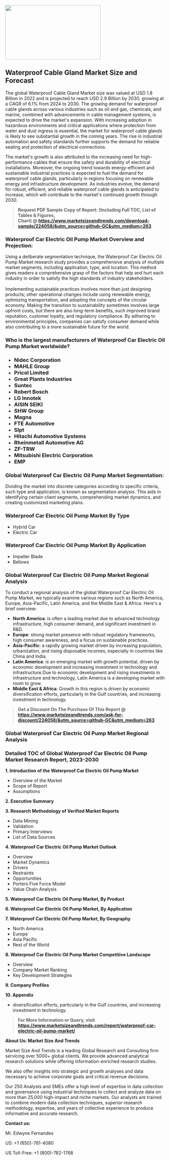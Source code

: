 <p><img class="alignnone size-medium wp-image-20088" src="https://ffe5etoiles.com/wp-content/uploads/2024/12/MST1-300x171.png" alt="" width="300" height="171" /></p><h2>Waterproof Cable Gland Market Size and Forecast</h2><p>The global Waterproof Cable Gland Market size was valued at USD 1.8 Billion in 2022 and is projected to reach USD 2.9 Billion by 2030, growing at a CAGR of 6.1% from 2024 to 2030. The growing demand for waterproof cable glands across various industries such as oil and gas, chemicals, and marine, combined with advancements in cable management systems, is expected to drive the market's expansion. With increasing adoption in hazardous environments and critical applications where protection from water and dust ingress is essential, the market for waterproof cable glands is likely to see substantial growth in the coming years. The rise in industrial automation and safety standards further supports the demand for reliable sealing and protection of electrical connections.</p><p>The market's growth is also attributed to the increasing need for high-performance cables that ensure the safety and durability of electrical installations. Moreover, the ongoing trend towards energy-efficient and sustainable industrial practices is expected to fuel the demand for waterproof cable glands, particularly in regions focusing on renewable energy and infrastructure development. As industries evolve, the demand for robust, efficient, and reliable waterproof cable glands is anticipated to increase, which will contribute to the market's continued growth through 2030.</p></p><blockquote id="" class=""><strong>Request PDF Sample Copy of Report: (Including Full TOC, List of Tables &amp; Figures, Chart)&nbsp;@&nbsp;<strong><a href="https://www.marketsizeandtrends.com/download-sample/224058/&utm_source=github-GC&utm_medium=263" target="_blank">https://www.marketsizeandtrends.com/download-sample/224058/&utm_source=github-GC&utm_medium=263</a></strong></strong></blockquote><h3 id="" class="">Waterproof Car Electric Oil Pump Market&nbsp;Overview and Projection:</h3><p id="" class="">Using a deliberate segmentation technique, the Waterproof Car Electric Oil Pump Market research study provides a comprehensive analysis of multiple market segments, including application, type, and location. This method gives readers a comprehensive grasp of the factors that help and hurt each industry in order to satisfy the high standards of industry stakeholders. <br /> <br />Implementing sustainable practices involves more than just designing products; other operational changes include using renewable energy, optimizing transportation, and adopting the concepts of the circular economy. Making the transition to sustainability sometimes involves large upfront costs, but there are also long-term benefits, such improved brand reputation, customer loyalty, and regulatory compliance. By adhering to environmental principles, companies can satisfy consumer demand while also contributing to a more sustainable future for the world.</p><h3 id="" class="">Who is the largest manufacturers of&nbsp;Waterproof Car Electric Oil Pump Market worldwide?</h3><h3 class=""><p><ul><li>Nidec Corporation </li><li> MAHLE Group </li><li> Pricol Limited </li><li> Great Plants Industries </li><li> Suntec </li><li> Robert Bosch </li><li> LG Innotek </li><li> AISIN SEIKI </li><li> SHW Group </li><li> Magna </li><li> FTE Automotive </li><li> Slpt </li><li> Hitachi Automotive Systems </li><li> Rheinmetall Automotive AG </li><li> ZF-TRW </li><li> Mitsubishi Electric Corporation </li><li> EMP</li></ul></p></h3><h3 id="" class="">Global&nbsp;Waterproof Car Electric Oil Pump Market Segmentation:</h3><p id="" class="">Dividing the market into discrete categories according to specific criteria, such type and application, is known as segmentation analysis. This aids in identifying certain client segments, comprehending market dynamics, and creating customized marketing plans.</p><h3 id="" class="">Waterproof Car Electric Oil Pump Market&nbsp;By Type</h3><p><p><ul><li>Hybrid Car</li><li> Electric Car</p></li></ul></p></p><h3 id="" class="">Waterproof Car Electric Oil Pump Market&nbsp;By Application</h3><p class=""><p><ul><li>Impeller Blade</li><li> Bellows</li></ul></p></p><h3 id="" class="">Global Waterproof Car Electric Oil Pump Market Regional Analysis</h3><p id="" class="">To conduct a regional analysis of the global Waterproof Car Electric Oil Pump Market, we typically examine various regions such as North America, Europe, Asia-Pacific, Latin America, and the Middle East &amp; Africa. Here's a brief overview:</p><ul><li><strong>North America</strong>: is often a leading market due to advanced technology infrastructure, high consumer demand, and significant investment in R&amp;D.</li><li><strong>Europe</strong>: strong market presence with robust regulatory frameworks, high consumer awareness, and a focus on sustainable practices.</li><li><strong>Asia-Pacific</strong>: a rapidly growing market driven by increasing population, urbanization, and rising disposable incomes, especially in countries like China and India.</li><li><strong>Latin America</strong>: is an emerging market with growth potential, driven by economic development and increasing investment in technology and infrastructure.Due to economic development and rising investments in infrastructure and technology, Latin America is a developing market with room to grow.</li><li><strong>Middle East &amp; Africa</strong>: Growth in this region is driven by economic diversification efforts, particularly in the Gulf countries, and increasing investment in technology.</li></ul><blockquote id="" class=""><strong>Get a Discount On The Purchase Of This Report @ <strong><a href="https://www.marketsizeandtrends.com/ask-for-discount/224058/&utm_source=github-GC&utm_medium=263" target="_blank">https://www.marketsizeandtrends.com/ask-for-discount/224058/&utm_source=github-GC&utm_medium=263</a></strong></strong></blockquote><h3 id="" class="">Global Waterproof Car Electric Oil Pump Market Regional Analysis</h3><h3 id="" class="">Detailed TOC of Global Waterproof Car Electric Oil Pump Market Research Report, 2023-2030</h3><p id="" class=""><strong>1. Introduction of the Waterproof Car Electric Oil Pump Market</strong></p><ul><li>Overview of the Market</li><li>Scope of Report</li><li>Assumptions</li></ul><p id="" class=""><strong>2. Executive Summary</strong></p><p id="" class=""><strong>3. Research Methodology of Verified Market Reports</strong></p><ul><li>Data Mining</li><li>Validation</li><li>Primary Interviews</li><li>List of Data Sources</li></ul><p id="" class=""><strong>4. Waterproof Car Electric Oil Pump Market Outlook</strong></p><ul><li>Overview</li><li>Market Dynamics</li><li>Drivers</li><li>Restraints</li><li>Opportunities</li><li>Porters Five Force Model</li><li>Value Chain Analysis</li></ul><p id="" class=""><strong>5. Waterproof Car Electric Oil Pump Market, By Product</strong></p><p id="" class=""><strong>6. Waterproof Car Electric Oil Pump Market, By Application</strong></p><p id="" class=""><strong>7. Waterproof Car Electric Oil Pump Market, By Geography</strong></p><ul><li>North America</li><li>Europe</li><li>Asia Pacific</li><li>Rest of the World</li></ul><p id="" class=""><strong>8. Waterproof Car Electric Oil Pump Market Competitive Landscape</strong></p><ul><li>Overview</li><li>Company Market Ranking</li><li>Key Development Strategies</li></ul><p id="" class=""><strong>9. Company Profiles</strong></p><p id="" class=""><strong>10. Appendix</strong></p><ul><li>diversification efforts, particularly in the Gulf countries, and increasing investment in technology.</li></ul><blockquote id="" class=""><strong>For More Information or Query, visit <strong><strong><a href="https://www.marketsizeandtrends.com/report/waterproof-car-electric-oil-pump-market/" target="_blank">https://www.marketsizeandtrends.com/report/waterproof-car-electric-oil-pump-market/</a></strong></strong></strong></blockquote><p id="" class=""><strong>About Us: Market Size And Trends</strong></p><p id="" class="">Market Size And Trends is a leading Global Research and Consulting firm servicing over 5000+ global clients. We provide advanced analytical research solutions while offering information-enriched research studies.</p><p id="" class="">We also offer insights into strategic and growth analyses and data necessary to achieve corporate goals and critical revenue decisions.</p><p id="" class="">Our 250 Analysts and SMEs offer a high level of expertise in data collection and governance using industrial techniques to collect and analyze data on more than 25,000 high-impact and niche markets. Our analysts are trained to combine modern data collection techniques, superior research methodology, expertise, and years of collective experience to produce informative and accurate research.</p><p id="" class=""><strong>Contact us:</strong></p><p id="" class="">Mr. Edwyne Fernandes</p><p id="" class="">US: +1 (650)-781-4080</p><p id="" class="">US Toll-Free: +1 (800)-782-1768</p>
